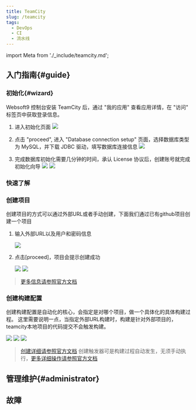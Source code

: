 ```yaml
---
title: TeamCity
slug: /teamcity
tags:
  - DevOps
  - CI
  - 流水线
---
```


import Meta from './_include/teamcity.md';

<Meta name="meta" />

## 入门指南{#guide}

### 初始化{#wizard}

Websoft9 控制台安装 TeamCity 后，通过 "我的应用" 查看应用详情，在 "访问" 标签页中获取登录信息。  

1. 进入初始化页面
   ![](https://libs.websoft9.com/Websoft9/DocsPicture/zh/teamcity/teamcity-start-websoft9.png)

2. 点击 "proceed", 进入 "Database connection setup" 页面，选择数据库类型为 MySQL，并下载 JDBC 驱动，填写数据库连接信息
   ![](https://libs.websoft9.com/Websoft9/DocsPicture/zh/teamcity/teamcity-setupdb-websoft9.png)

3. 完成数据库初始化需要几分钟的时间，承认 License 协议后，创建账号就完成初始化向导
   ![](https://libs.websoft9.com/Websoft9/DocsPicture/zh/teamcity/teamcity-account-websoft9.png)
   ![](https://libs.websoft9.com/Websoft9/DocsPicture/zh/teamcity/teamcity-main-websoft9.png)

### 快速了解

### 创建项目

创建项目的方式可以通过外部URL或者手动创建，下面我们通过已有github项目创建一个项目

1. 输入外部URL以及用户和密码信息

   ![](https://libs.websoft9.com/Websoft9/DocsPicture/zh/teamcity/teamcity-createprj-websoft9.png)

2. 点击[proceed]，项目会提示创建成功

   ![](https://libs.websoft9.com/Websoft9/DocsPicture/zh/teamcity/teamcity-createconfirm-websoft9.png)
   ![](https://libs.websoft9.com/Websoft9/DocsPicture/zh/teamcity/teamcity-createsuccess-websoft9.png)

 > [更多信息请参照官方文档](https://www.jetbrains.com/help/teamcity/creating-and-editing-projects.html)
 
### 创建构建配置

创建构建配置是自动化的核心，会指定是对哪个项目，做一个具体化的具体构建过程。
这里需要说明一点，当指定外部URL构建时，构建是针对外部项目的，teamcity本地项目的代码提交不会触发构建。

   ![](https://libs.websoft9.com/Websoft9/DocsPicture/zh/teamcity/teamcity-createbuild-websoft9.png)
   ![](https://libs.websoft9.com/Websoft9/DocsPicture/zh/teamcity/teamcity-createbuild2-websoft9.png)
   ![](https://libs.websoft9.com/Websoft9/DocsPicture/zh/teamcity/teamcity-createbuild3-websoft9.png)

 > [创建详细请参照官方文档](https://www.jetbrains.com/help/teamcity/creating-and-editing-build-configurations.html)
 > 创建触发器可是构建过程自动发生，无须手动执行，[更多详细操作请参照官方文档](https://www.jetbrains.com/help/teamcity/configuring-build-triggers.html) 


## 管理维护{#administrator}

## 故障